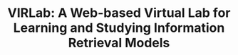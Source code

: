 ---
title: "VIRLab: A Web-based Virtual Lab for Learning and Studying Information Retrieval Models"
collection: publications
paperurl: '/files/pub/sigir14p.pdf'
talk: 'https://www.slideshare.net/yangpeilin/virlab-sigir14-demo'
demo: 'http://infolab.ece.udel.edu:8008/'
pubtag: 'tool'
citation: 'Hui Fang, Hao Wu, <strong>Peilin Yang</strong>, Chengxiang Zhai. <strong><i>VIRLab: A Web-based Virtual Lab for Learning and Studying Information Retrieval Models</i></strong>. In Proceedings of the 37th international ACM SIGIR conference on Research & development in information retrieval (<strong class="conference"><i>SIGIR&#39;2014</i></strong>). ACM, New York, NY, USA, 1249-1250.'
bibtex: '<pre>@inproceedings{Fang:2014:VWV:2600428.2611178,<br>
 author = {Fang, Hui and Wu, Hao and Yang, Peilin and Zhai, ChengXiang},<br>
 title = {VIRLab: A Web-based Virtual Lab for Learning and Studying Information Retrieval Models},<br>
 booktitle = {Proceedings of the 37th International ACM SIGIR Conference on Research \&\#38; Development in Information Retrieval},<br>
 series = {SIGIR &#39;14},<br>
 year = {2014},<br>
 isbn = {978-1-4503-2257-7},<br>
 location = {Gold Coast, Queensland, Australia},<br>
 pages = {1249--1250},<br>
 numpages = {2},<br>
 url = {http://doi.acm.org/10.1145/2600428.2611178},<br>
 doi = {10.1145/2600428.2611178},<br>
 acmid = {2611178},<br>
 publisher = {ACM},<br>
 address = {New York, NY, USA},<br>
 keywords = {ir models, teaching, virtual lab},<br>
}<br>
</pre>'
---